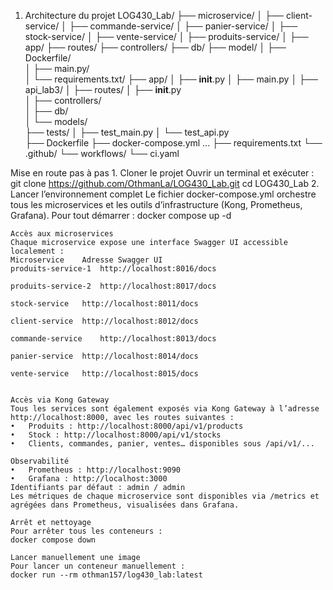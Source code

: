 
1. Architecture du projet
LOG430_Lab/
├── microservice/
│   ├── client-service/
│   ├── commande-service/
│   ├── panier-service/
│   ├── stock-service/
│   ├── vente-service/
│   ├── produits-service/
│     ├── app/
       ├── routes/
       ├── controllers/
       ├── db/
       ├── model/ 
│    ├── Dockerfile/       
│    ├── main.py/                
│    └── requirements.txt/
├── app/
│   ├── __init__.py
│   ├── main.py
│   ├── api_lab3/
    │   ├── routes/
    │   ├── __init__.py      
│   ├── controllers/       
│   ├── db/                
│   └── models/          
├── tests/
│   ├── test_main.py
│   └── test_api.py        
├── Dockerfile
├── docker-compose.yml
...
├── requirements.txt
└── .github/
    └── workflows/
        └── ci.yaml
   
Mise en route pas à pas
    1. Cloner le projet
    Ouvrir un terminal et exécuter :
    git clone https://github.com/OthmanLa/LOG430_Lab.git
    cd LOG430_Lab
    2. Lancer l’environnement complet
    Le fichier docker-compose.yml orchestre tous les microservices et les outils d’infrastructure (Kong, Prometheus, Grafana). Pour tout démarrer :
    docker compose up -d
    
    
    Accès aux microservices
    Chaque microservice expose une interface Swagger UI accessible localement :
    Microservice	Adresse Swagger UI
    produits-service-1	http://localhost:8016/docs
    
    produits-service-2	http://localhost:8017/docs
    
    stock-service	http://localhost:8011/docs
    
    client-service	http://localhost:8012/docs
    
    commande-service	http://localhost:8013/docs
    
    panier-service	http://localhost:8014/docs
    
    vente-service	http://localhost:8015/docs
    
    
    Accès via Kong Gateway
    Tous les services sont également exposés via Kong Gateway à l’adresse http://localhost:8000, avec les routes suivantes :
    •	Produits : http://localhost:8000/api/v1/products
    •	Stock : http://localhost:8000/api/v1/stocks
    •	Clients, commandes, panier, ventes… disponibles sous /api/v1/...
    
    Observabilité
    •	Prometheus : http://localhost:9090
    •	Grafana : http://localhost:3000
    Identifiants par défaut : admin / admin
    Les métriques de chaque microservice sont disponibles via /metrics et agrégées dans Prometheus, visualisées dans Grafana.
    
    Arrêt et nettoyage
    Pour arrêter tous les conteneurs :
    docker compose down
    
    Lancer manuellement une image
    Pour lancer un conteneur manuellement :
    docker run --rm othman157/log430_lab:latest


   

   





   
